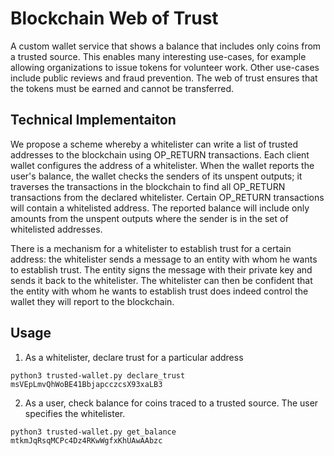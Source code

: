 # Blockchain Web of Trust

A custom wallet service that shows a balance that includes only coins from a trusted source. This enables many interesting use-cases, for example allowing organizations to issue tokens for volunteer work. Other use-cases include public reviews and fraud prevention. The web of trust ensures that the tokens must be earned and cannot be transferred. 

## Technical Implementaiton

We propose a scheme whereby a whitelister can write a list of trusted addresses to the blockchain using OP_RETURN transactions. Each client wallet configures the address of a whitelister. When the wallet reports the user's balance, the wallet checks the senders of its unspent outputs; it traverses the transactions in the blockchain to find all OP_RETURN transactions from the declared whitelister. Certain OP_RETURN transactions will contain a whitelisted address. The reported balance will include only amounts from the unspent outputs where the sender is in the set of whitelisted addresses.


There is a mechanism for a whitelister to establish trust for a certain address: the whitelister sends a message to an entity with whom he wants to establish trust. The entity signs the message with their private key and sends it back to the whitelister. The whitelister can then be confident that the entity with whom he wants to establish trust does indeed control the wallet they will report to the blockchain.


## Usage

1) As a whitelister, declare trust for a particular address
```
python3 trusted-wallet.py declare_trust msVEpLmvQhWoBE41BbjapcczcsX93xaLB3
```

2) As a user, check balance for coins traced to a trusted source. The user specifies the whitelister.
```
python3 trusted-wallet.py get_balance mtkmJqRsqMCPc4Dz4RKwWgfxKhUAwAAbzc
```